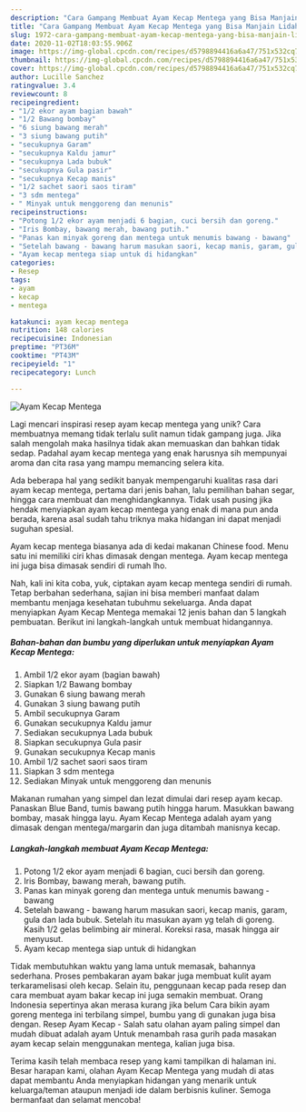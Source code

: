 ```yaml
---
description: "Cara Gampang Membuat Ayam Kecap Mentega yang Bisa Manjain Lidah"
title: "Cara Gampang Membuat Ayam Kecap Mentega yang Bisa Manjain Lidah"
slug: 1972-cara-gampang-membuat-ayam-kecap-mentega-yang-bisa-manjain-lidah
date: 2020-11-02T18:03:55.906Z
image: https://img-global.cpcdn.com/recipes/d5798894416a6a47/751x532cq70/ayam-kecap-mentega-foto-resep-utama.jpg
thumbnail: https://img-global.cpcdn.com/recipes/d5798894416a6a47/751x532cq70/ayam-kecap-mentega-foto-resep-utama.jpg
cover: https://img-global.cpcdn.com/recipes/d5798894416a6a47/751x532cq70/ayam-kecap-mentega-foto-resep-utama.jpg
author: Lucille Sanchez
ratingvalue: 3.4
reviewcount: 8
recipeingredient:
- "1/2 ekor ayam bagian bawah"
- "1/2 Bawang bombay"
- "6 siung bawang merah"
- "3 siung bawang putih"
- "secukupnya Garam"
- "secukupnya Kaldu jamur"
- "secukupnya Lada bubuk"
- "secukupnya Gula pasir"
- "secukupnya Kecap manis"
- "1/2 sachet saori saos tiram"
- "3 sdm mentega"
- " Minyak untuk menggoreng dan menunis"
recipeinstructions:
- "Potong 1/2 ekor ayam menjadi 6 bagian, cuci bersih dan goreng."
- "Iris Bombay, bawang merah, bawang putih."
- "Panas kan minyak goreng dan mentega untuk menumis bawang - bawang"
- "Setelah bawang - bawang harum masukan saori, kecap manis, garam, gula dan lada bubuk. Setelah itu masukan ayam yg telah di goreng. Kasih 1/2 gelas belimbing air mineral. Koreksi rasa, masak hingga air menyusut."
- "Ayam kecap mentega siap untuk di hidangkan"
categories:
- Resep
tags:
- ayam
- kecap
- mentega

katakunci: ayam kecap mentega 
nutrition: 148 calories
recipecuisine: Indonesian
preptime: "PT36M"
cooktime: "PT43M"
recipeyield: "1"
recipecategory: Lunch

---
```



![Ayam Kecap Mentega](https://img-global.cpcdn.com/recipes/d5798894416a6a47/751x532cq70/ayam-kecap-mentega-foto-resep-utama.jpg)

Lagi mencari inspirasi resep ayam kecap mentega yang unik? Cara membuatnya memang tidak terlalu sulit namun tidak gampang juga. Jika salah mengolah maka hasilnya tidak akan memuaskan dan bahkan tidak sedap. Padahal ayam kecap mentega yang enak harusnya sih mempunyai aroma dan cita rasa yang mampu memancing selera kita.

Ada beberapa hal yang sedikit banyak mempengaruhi kualitas rasa dari ayam kecap mentega, pertama dari jenis bahan, lalu pemilihan bahan segar, hingga cara membuat dan menghidangkannya. Tidak usah pusing jika hendak menyiapkan ayam kecap mentega yang enak di mana pun anda berada, karena asal sudah tahu triknya maka hidangan ini dapat menjadi suguhan spesial.

Ayam kecap mentega biasanya ada di kedai makanan Chinese food. Menu satu ini memiliki ciri khas dimasak dengan mentega. Ayam kecap mentega ini juga bisa dimasak sendiri di rumah lho.


Nah, kali ini kita coba, yuk, ciptakan ayam kecap mentega sendiri di rumah. Tetap berbahan sederhana, sajian ini bisa memberi manfaat dalam membantu menjaga kesehatan tubuhmu sekeluarga. Anda dapat menyiapkan Ayam Kecap Mentega memakai 12 jenis bahan dan 5 langkah pembuatan. Berikut ini langkah-langkah untuk membuat hidangannya.

<!--inarticleads1-->

##### Bahan-bahan dan bumbu yang diperlukan untuk menyiapkan Ayam Kecap Mentega:

1. Ambil 1/2 ekor ayam (bagian bawah)
1. Siapkan 1/2 Bawang bombay
1. Gunakan 6 siung bawang merah
1. Gunakan 3 siung bawang putih
1. Ambil secukupnya Garam
1. Gunakan secukupnya Kaldu jamur
1. Sediakan secukupnya Lada bubuk
1. Siapkan secukupnya Gula pasir
1. Gunakan secukupnya Kecap manis
1. Ambil 1/2 sachet saori saos tiram
1. Siapkan 3 sdm mentega
1. Sediakan  Minyak untuk menggoreng dan menunis


Makanan rumahan yang simpel dan lezat dimulai dari resep ayam kecap. Panaskan Blue Band, tumis bawang putih hingga harum. Masukkan bawang bombay, masak hingga layu. Ayam Kecap Mentega adalah ayam yang dimasak dengan mentega/margarin dan juga ditambah manisnya kecap. 

<!--inarticleads2-->

##### Langkah-langkah membuat Ayam Kecap Mentega:

1. Potong 1/2 ekor ayam menjadi 6 bagian, cuci bersih dan goreng.
1. Iris Bombay, bawang merah, bawang putih.
1. Panas kan minyak goreng dan mentega untuk menumis bawang - bawang
1. Setelah bawang - bawang harum masukan saori, kecap manis, garam, gula dan lada bubuk. Setelah itu masukan ayam yg telah di goreng. Kasih 1/2 gelas belimbing air mineral. Koreksi rasa, masak hingga air menyusut.
1. Ayam kecap mentega siap untuk di hidangkan


Tidak membutuhkan waktu yang lama untuk memasak, bahannya sederhana. Proses pembakaran ayam bakar juga membuat kulit ayam terkaramelisasi oleh kecap. Selain itu, penggunaan kecap pada resep dan cara membuat ayam bakar kecap ini juga semakin membuat. Orang Indonesia sepertinya akan merasa kurang jika belum Cara bikin ayam goreng mentega ini terbilang simpel, bumbu yang di gunakan juga bisa dengan. Resep Ayam Kecap - Salah satu olahan ayam paling simpel dan mudah dibuat adalah ayam Untuk menambah rasa gurih pada masakan ayam kecap selain menggunakan mentega, kalian juga bisa. 

Terima kasih telah membaca resep yang kami tampilkan di halaman ini. Besar harapan kami, olahan Ayam Kecap Mentega yang mudah di atas dapat membantu Anda menyiapkan hidangan yang menarik untuk keluarga/teman ataupun menjadi ide dalam berbisnis kuliner. Semoga bermanfaat dan selamat mencoba!
